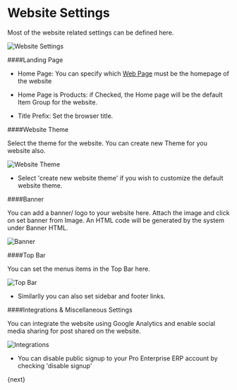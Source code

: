 <!-- add-breadcrumbs -->
# Website Settings

Most of the website related settings can be defined here.

<img class="screenshot" alt="Website Settings" src="/docs/assets/img/website/website-settings.png">

####Landing Page

* Home Page: You can specify which [Web Page](/docs/user/manual/en/website/web-page.html) must be the homepage of the website

* Home Page is Products: if Checked, the Home page will be the default Item Group for the website.

* Title Prefix: Set the browser title.

####Website Theme

Select the theme for the website. You can create new Theme for you website also.

<img class="screenshot" alt="Website Theme" src="/docs/assets/img/website/website-theme.png">

* Select 'create new website theme' if you wish to customize the default website theme.

####Banner

You can add a banner/ logo to your website here. Attach the image and click on set banner from Image.
An HTML code will be generated by the system under Banner HTML.

<img class="screenshot" alt="Banner" src="/docs/assets/img/website/banner.png">

####Top Bar

You can set the menus items in the Top Bar here.

<img class="screenshot" alt="Top Bar" src="/docs/assets/img/website/top-bar.png">

 * Similarlly you can also set sidebar and footer links.
 
####Integrations & Miscellaneous Settings

You can integrate the website using Google Analytics and enable social media sharing for post shared on the website.

<img class="screenshot" alt="Integrations" src="/docs/assets/img/website/integrations.png">

* You can disable public signup to your Pro Enterprise ERP account by checking 'disable signup'

{next}

